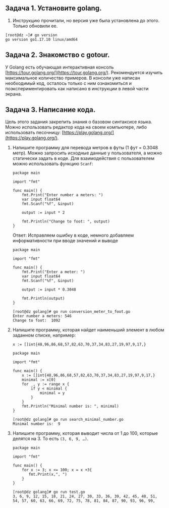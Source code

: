 ## Задача 1. Установите golang.
1. Инструкцию прочитали, но версия уже была установлена до этого. Только обновили ее.
```
[root@dz ~]# go version
go version go1.17.10 linux/amd64
```

## Задача 2. Знакомство с gotour.
У Golang есть обучающая интерактивная консоль [https://tour.golang.org/](https://tour.golang.org/). 
Рекомендуется изучить максимальное количество примеров. В консоли уже написан необходимый код, 
осталось только с ним ознакомиться и поэкспериментировать как написано в инструкции в левой части экрана.  

## Задача 3. Написание кода. 
Цель этого задания закрепить знания о базовом синтаксисе языка. Можно использовать редактор кода 
на своем компьютере, либо использовать песочницу: [https://play.golang.org/](https://play.golang.org/).

1. Напишите программу для перевода метров в футы (1 фут = 0.3048 метр). Можно запросить исходные данные 
у пользователя, а можно статически задать в коде.
    Для взаимодействия с пользователем можно использовать функцию `Scanf`:
    ```
    package main
    
    import "fmt"
    
    func main() {
        fmt.Print("Enter number a meters: ")
        var input float64
        fmt.Scanf("%f", &input)
    
        output := input * 2
    
        fmt.Println("Change to foot: ", output)    
    }
    ```
    Ответ: Исправляем ошибку в коде, немного добавляем информативности при вводе значений и выводе
    ```
    package main
    
    import "fmt"
    
    func main() {
        fmt.Print("Enter a meter: ")
        var input float64
        fmt.Scanf("%f", &input)
    
        output := input * 0.3048
    
        fmt.Println(output)    
    }
    ```
    ```
    [root@dz golang]# go run conversion_meter_to_foot.go
    Enter number a meters: 546
    Change to foot:  1092
    ```

1. Напишите программу, которая найдет наименьший элемент в любом заданном списке, например:
    ```
    x := []int{48,96,86,68,57,82,63,70,37,34,83,27,19,97,9,17,}
    ```
    ```
    package main
    
    import "fmt"
    
    func main() {
        x := []int{48,96,86,68,57,82,63,70,37,34,83,27,19,97,9,17,}
        minimal := x[0]
        for _, y := range x {
            if y < minimal {
                minimal = y
            }
        }
        fmt.Println("Minimal number is: ", minimal)
    }
    ```
    ```
    [root@dz golang]# go run search_minimal_number.go
    Minimal number is:  9
    ```

1. Напишите программу, которая выводит числа от 1 до 100, которые делятся на 3. То есть `(3, 6, 9, …)`.
    ```
    package main
    
    import "fmt"
    
    func main() {
        for x := 3; x <= 100; x = x +3{
           fmt.Print(x,", ") 
        }
    }
    ```
    ```
    [root@dz golang]# go run test.go
    3, 6, 9, 12, 15, 18, 21, 24, 27, 30, 33, 36, 39, 42, 45, 48, 51, 54, 57, 60, 63, 66, 69, 72, 75, 78, 81, 84, 87, 90, 93, 96, 99,
    ```